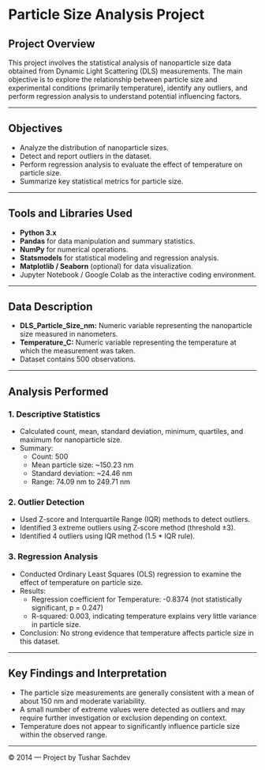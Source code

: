 # Particle Size Analysis Project

## Project Overview

This project involves the statistical analysis of nanoparticle size data obtained from Dynamic Light Scattering (DLS) measurements. The main objective is to explore the relationship between particle size and experimental conditions (primarily temperature), identify any outliers, and perform regression analysis to understand potential influencing factors.

---

## Objectives

- Analyze the distribution of nanoparticle sizes.
- Detect and report outliers in the dataset.
- Perform regression analysis to evaluate the effect of temperature on particle size.
- Summarize key statistical metrics for particle size.

---

## Tools and Libraries Used

- **Python 3.x**
- **Pandas** for data manipulation and summary statistics.
- **NumPy** for numerical operations.
- **Statsmodels** for statistical modeling and regression analysis.
- **Matplotlib / Seaborn** (optional) for data visualization.
- Jupyter Notebook / Google Colab as the interactive coding environment.

---

## Data Description

- **DLS_Particle_Size_nm:** Numeric variable representing the nanoparticle size measured in nanometers.
- **Temperature_C:** Numeric variable representing the temperature at which the measurement was taken.
- Dataset contains 500 observations.

---

## Analysis Performed

### 1. Descriptive Statistics

- Calculated count, mean, standard deviation, minimum, quartiles, and maximum for nanoparticle size.
- Summary:
  - Count: 500
  - Mean particle size: ~150.23 nm
  - Standard deviation: ~24.46 nm
  - Range: 74.09 nm to 249.71 nm

### 2. Outlier Detection

- Used Z-score and Interquartile Range (IQR) methods to detect outliers.
- Identified 3 extreme outliers using Z-score method (threshold ±3).
- Identified 4 outliers using IQR method (1.5 * IQR rule).

### 3. Regression Analysis

- Conducted Ordinary Least Squares (OLS) regression to examine the effect of temperature on particle size.
- Results:
  - Regression coefficient for Temperature: -0.8374 (not statistically significant, p = 0.247)
  - R-squared: 0.003, indicating temperature explains very little variance in particle size.
- Conclusion: No strong evidence that temperature affects particle size in this dataset.

---

## Key Findings and Interpretation

- The particle size measurements are generally consistent with a mean of about 150 nm and moderate variability.
- A small number of extreme values were detected as outliers and may require further investigation or exclusion depending on context.
- Temperature does not appear to significantly influence particle size within the observed range.

---
© 2014 — Project by Tushar Sachdev
